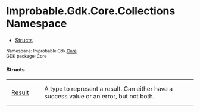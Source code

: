 
# Improbable.Gdk.Core.Collections Namespace
<nav id="pageToc" class="page-toc"><ul><li><a href="#structs">Structs</a>
</ul></nav>
<sup>
Namespace: Improbable.Gdk.<a href="{{.Site.BaseURL}}/api/core-index">Core</a><br/>
GDK package: Core<br />
</sup>



</p>

#### Structs

<table>
<tr>
<td style="padding: 14px; border: none; width: 6ch"><a href="{{.Site.BaseURL}}/api/core/collections/result">Result</a></td>
<td style="padding: 14px; border: none;">A type to represent a result. Can either have a success value or an error, but not both. </td>
</tr>
</table>




